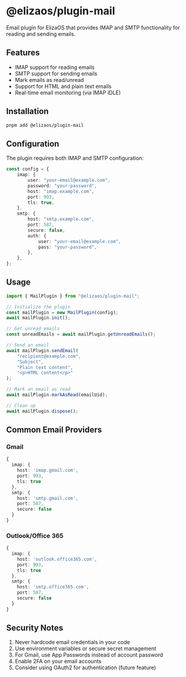 # @elizaos/plugin-mail

Email plugin for ElizaOS that provides IMAP and SMTP functionality for reading and sending emails.

## Features

- IMAP support for reading emails
- SMTP support for sending emails
- Mark emails as read/unread
- Support for HTML and plain text emails
- Real-time email monitoring (via IMAP IDLE)

## Installation

```bash
pnpm add @elizaos/plugin-mail
```

## Configuration

The plugin requires both IMAP and SMTP configuration:

```typescript
const config = {
    imap: {
        user: "your-email@example.com",
        password: "your-password",
        host: "imap.example.com",
        port: 993,
        tls: true,
    },
    smtp: {
        host: "smtp.example.com",
        port: 587,
        secure: false,
        auth: {
            user: "your-email@example.com",
            pass: "your-password",
        },
    },
};
```

## Usage

```typescript
import { MailPlugin } from "@elizaos/plugin-mail";

// Initialize the plugin
const mailPlugin = new MailPlugin(config);
await mailPlugin.init();

// Get unread emails
const unreadEmails = await mailPlugin.getUnreadEmails();

// Send an email
await mailPlugin.sendEmail(
    "recipient@example.com",
    "Subject",
    "Plain text content",
    "<p>HTML content</p>"
);

// Mark an email as read
await mailPlugin.markAsRead(emailUid);

// Clean up
await mailPlugin.dispose();
```

## Common Email Providers

### Gmail

```typescript
{
  imap: {
    host: 'imap.gmail.com',
    port: 993,
    tls: true
  },
  smtp: {
    host: 'smtp.gmail.com',
    port: 587,
    secure: false
  }
}
```

### Outlook/Office 365

```typescript
{
  imap: {
    host: 'outlook.office365.com',
    port: 993,
    tls: true
  },
  smtp: {
    host: 'smtp.office365.com',
    port: 587,
    secure: false
  }
}
```

## Security Notes

1. Never hardcode email credentials in your code
2. Use environment variables or secure secret management
3. For Gmail, use App Passwords instead of account password
4. Enable 2FA on your email accounts
5. Consider using OAuth2 for authentication (future feature)
